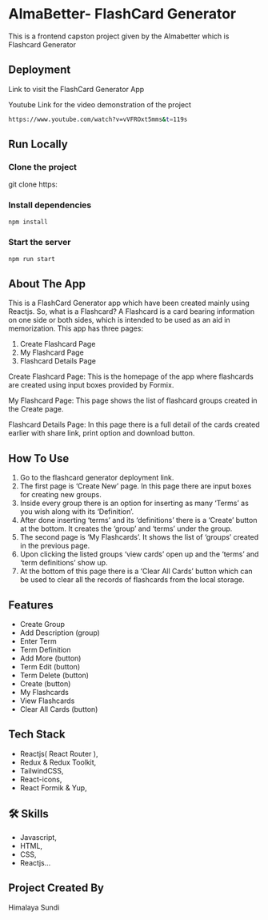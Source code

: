 # AlmaBetter- FlashCard Generator

This is a frontend capston project given by the Almabetter which is Flashcard Generator

## Deployment

Link to visit the FlashCard Generator App

Youtube Link for the video demonstration of the project
```bash
https://www.youtube.com/watch?v=vVFROxt5mms&t=119s
```


## Run Locally

### Clone the project

  git clone https:
  
### Install dependencies

 ```bash
 npm install
 ```
  
### Start the server

 ```bash
 npm run start
 ```
  
## About The App

This is a FlashCard Generator app which have been created mainly using Reactjs. 
So, what is a Flashcard?
A Flashcard is a card bearing information on one side or both sides, which is intended to be used as an aid in memorization.
This app has three pages:
1.	Create Flashcard Page
2.	My Flashcard Page
3.	Flashcard Details Page

Create Flashcard Page: This is the homepage of the app where flashcards are created using input boxes provided by Formix.

My Flashcard Page: This page shows the list of flashcard groups created in the Create page.

Flashcard Details Page: In this page there is a full detail of the cards created earlier with share link, print option and download button. 

## How To Use

1.	Go to the flashcard generator deployment link.
2.	The first page is ‘Create New’ page. In this page there are input boxes for creating new groups. 
3.	Inside every group there is an option for inserting as many ‘Terms’ as you wish along with its ‘Definition’.
4.	After done inserting ‘terms’ and its ‘definitions’ there is a ‘Create’ button at the bottom. It creates the ‘group’ and ‘terms’ under the group.
5.	The second page is ‘My Flashcards’. It shows the list of ‘groups’ created in the previous page.
6.	Upon clicking the listed groups ‘view cards’ open up and the ‘terms’ and ‘term definitions’ show up.
7.	At the bottom of this page there is a ‘Clear All Cards’ button which can be used to clear all the records of flashcards from the local storage.


## Features

- Create Group
- Add Description (group)
- Enter Term
- Term Definition
- Add More (button)
- Term Edit (button)
- Term Delete (button)
- Create (button)
- My Flashcards
- View Flashcards
- Clear All Cards (button)

## Tech Stack

- Reactjs( React Router ),
- Redux & Redux Toolkit,
- TailwindCSS,
- React-icons,
- React Formik & Yup,

## 🛠 Skills

- Javascript, 
- HTML, 
- CSS, 
- Reactjs...

## Project Created By

Himalaya Sundi
